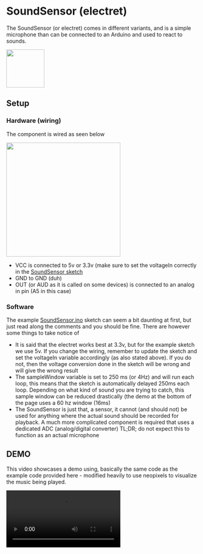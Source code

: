 # SoundSensor (electret)

The SoundSensor (or electret) comes in different variants, and is a simple microphone than can be connected to an Arduino and used to react to sounds.

<img src="http://zebweb.dk/lablibimg/electret_img.jpg" height="100">

## Setup

### Hardware (wiring)

The component is wired as seen below

<img src="http://zebweb.dk/lablibimg/electret_wiring.png" height="300">

* VCC is connected to 5v or 3.3v (make sure to set the voltageIn correctly in the [SoundSensor sketch](SoundSensor.ino)
* GND to GND (duh)
* OUT (or AUD as it is called on some devices) is connected to an analog in pin (A5 in this case)

### Software

The example [SoundSensor.ino](SoundSensor.ino) sketch can seem a bit daunting at first, but just read along the comments and you should be fine. There are however some things to take notice of

* It is said that the electret works best at 3.3v, but for the example sketch we use 5v. If you change the wiring, remember to update the sketch and set the voltageIn variable accordingly (as also stated above). If you do not, then the voltage conversion done in the sketch will be wrong and will give the wrong result
* The sampleWindow variable is set to 250 ms (or 4Hz) and will run each loop, this means that the sketch is automatically delayed 250ms each loop. Depending on what kind of sound you are trying to catch, this sample window can be reduced drastically (the demo at the bottom of the page uses a 60 hz window (16ms)
* The SoundSensor is just that, a sensor, it cannot (and should not) be used for anything where the actual sound should be recorded for playback. A much more complicated component is required that uses a dedicated ADC (analog/digital converter) TL;DR; do not expect this to function as an actual microphone

## DEMO

This video showcases a demo using, basically the same code as the example code provided here - modified heavily to use neopixels to visualize the music being played. 

<video src="http://zebweb.dk/lablibimg/electret.mp4" controls="true">